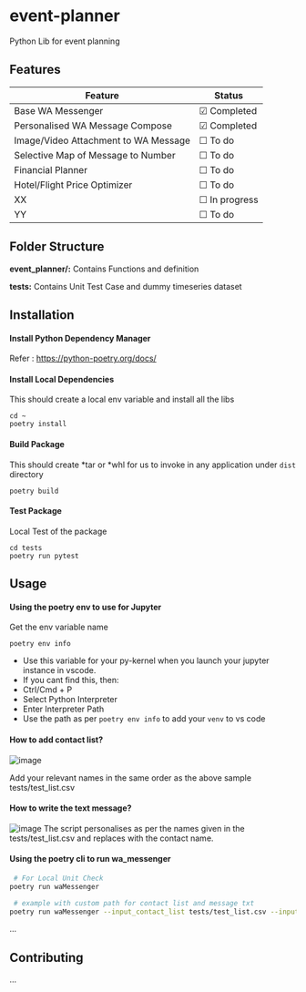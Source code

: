 # event-planner

Python Lib for event planning


## Features

| Feature                 | Status            |
| ----------------------- | ----------------- |
| Base WA Messenger            | &#9745; Completed |
| Personalised WA Message Compose          | &#9745; Completed |
| Image/Video Attachment to WA Message | &#9744; To do     |
| Selective Map of Message to Number  | &#9744; To do     |
| Financial Planner   | &#9744; To do     |
| Hotel/Flight Price Optimizer  | &#9744; To do     |
| XX                      | &#9744; In progress|
| YY                      | &#9744; To do     |


## Folder Structure

**event_planner/:** Contains Functions and definition

**tests:** Contains Unit Test Case and dummy timeseries dataset

## Installation

#### Install Python Dependency Manager

Refer : https://python-poetry.org/docs/


#### Install Local Dependencies
This should create a local env variable and install all the libs
```
cd ~
poetry install
```

#### Build Package
This should create *tar or *whl for us to invoke in any application under ```dist``` directory 
```
poetry build
```

#### Test Package
Local Test of the package
```
cd tests
poetry run pytest
```

## Usage

#### Using the poetry env to use for Jupyter
Get the env variable name
```
poetry env info
```
- Use this variable for your py-kernel when you launch your jupyter instance in vscode. 
- If you cant find this, then:
- Ctrl/Cmd + P
- Select Python Interpreter
- Enter Interpreter Path
- Use the path as per ```poetry env info``` to add your ``venv`` to vs code






#### How to add contact list?

  ![image](https://github.com/tekritesh/event-planner/assets/65660549/38934189-c00f-49a1-b144-b62e7ddf8ae9)

Add your relevant names in the same order as the above sample tests/test_list.csv

#### How to write the text message?

![image](https://github.com/tekritesh/event-planner/assets/65660549/9124baa9-da02-4414-9b56-14757d1ae89b)
The script personalises as per the names given in the tests/test_list.csv and replaces <NAME> with the contact name.

#### Using the poetry cli to run wa_messenger

```bash
 # For Local Unit Check 
poetry run waMessenger 
 ```


```bash
 # example with custom path for contact list and message txt
poetry run waMessenger --input_contact_list tests/test_list.csv --input_msg_txt tests/test.txt
 ```

...

## Contributing

...
